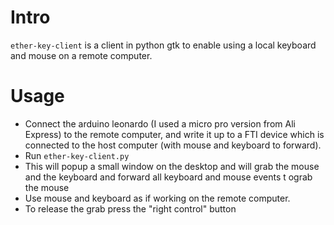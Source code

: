 # Intro

`ether-key-client` is a client in python gtk to enable using a local keyboard and mouse on a remote computer. 

# Usage

 - Connect the arduino leonardo (I used a micro pro version from Ali Express) to the remote computer, and write it up to a FTI device which is connected to the host computer (with mouse and keyboard to forward).
 - Run `ether-key-client.py`
 - This will popup a small window on the desktop and will grab the mouse and the keyboard and forward all keyboard and mouse events t ograb the mouse 
 - Use mouse and keyboard as if working on the remote computer.
 - To release the grab press the "right control" button
 
